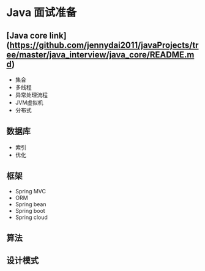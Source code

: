 
# Java 面试准备

## [Java core link] (https://github.com/jennydai2011/javaProjects/tree/master/java_interview/java_core/README.md)
  - 集合
  - 多线程
  - 异常处理流程
  - JVM虚拟机
  - 分布式
  
## 数据库
  - 索引
  - 优化
  
## 框架
  - Spring MVC
  - ORM
  - Spring bean
  - Spring boot
  - Spring cloud
  
## 算法

## 设计模式

